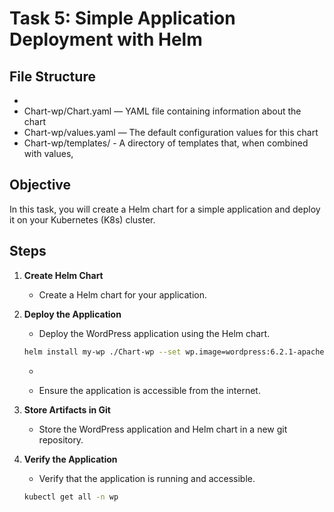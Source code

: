 # Task 5: Simple Application Deployment with Helm

## File Structure

- 
- Chart-wp/Chart.yaml —  YAML file containing information about the chart
- Chart-wp/values.yaml — The default configuration values for this chart
- Chart-wp/templates/  - A directory of templates that, when combined with values,


## Objective

In this task, you will create a Helm chart for a simple application and deploy it on your Kubernetes (K8s) cluster.

## Steps

1. **Create Helm Chart**

   - Create a Helm chart for your application.

2. **Deploy the Application**

   - Deploy the WordPress application using the Helm chart.

   ```bash
   helm install my-wp ./Chart-wp --set wp.image=wordpress:6.2.1-apache --set namespace=wp --set mysql.pass=$MYSQL_PASS -n wp  --create-namespace
   ```
     
     - 
   
   - Ensure the application is accessible from the internet.

3. **Store Artifacts in Git**

   - Store the WordPress application and Helm chart in a new git repository.

4. **Verify the Application**

   - Verify that the application is running and accessible.

   ```bash
   kubectl get all -n wp
   ```

